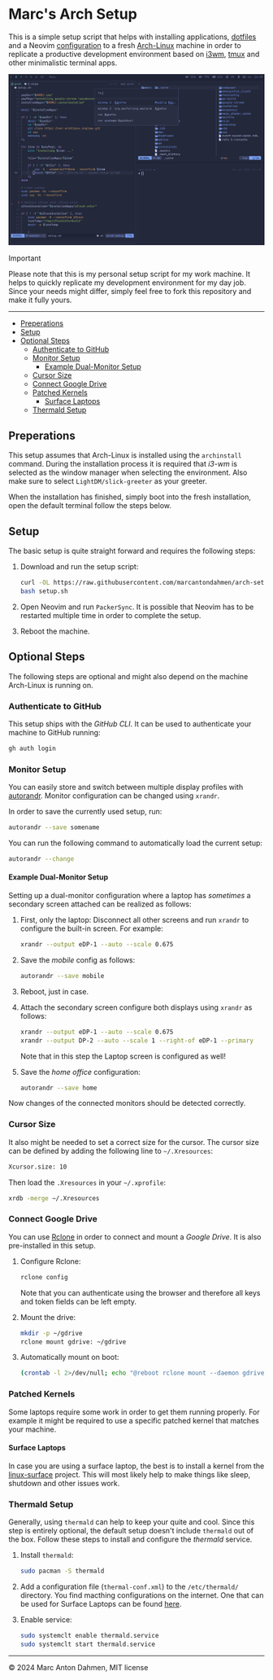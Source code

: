 # Marc's Arch Setup

This is a simple setup script that helps with installing applications, [dotfiles](https://github.com/marcantondahmen/arch-dotfiles) and a Neovim [configuration](https://github.com/marcantondahmen/nvim-config) to a fresh [Arch-Linux](https://archlinux.org/) machine in order to replicate a productive development environment based on [i3wm](https://i3wm.org/), [tmux](https://github.com/tmux/tmux) and other minimalistic terminal apps.

![Screenshot](screenshot.png)

> [!IMPORTANT]
> Please note that this is my personal setup script for my work machine. It helps to quickly replicate my development environment for my day job. Since your needs might differ, simply feel free to fork this repository and make it fully yours.

---

<!-- vim-markdown-toc GFM -->

- [Preperations](#preperations)
- [Setup](#setup)
- [Optional Steps](#optional-steps)
  - [Authenticate to GitHub](#authenticate-to-github)
  - [Monitor Setup](#monitor-setup)
    - [Example Dual-Monitor Setup](#example-dual-monitor-setup)
  - [Cursor Size](#cursor-size)
  - [Connect Google Drive](#connect-google-drive)
  - [Patched Kernels](#patched-kernels)
    - [Surface Laptops](#surface-laptops)
  - [Thermald Setup](#thermald-setup)

<!-- vim-markdown-toc -->

## Preperations

This setup assumes that Arch-Linux is installed using the `archinstall` command. During the installation process it is required that _i3-wm_ is selected as the window manager when selecting the environment. Also make sure to select `LightDM/slick-greeter` as your greeter.

When the installation has finished, simply boot into the fresh installation, open the default terminal follow the steps below.

## Setup

The basic setup is quite straight forward and requires the following steps:

1. Download and run the setup script:

   ```bash
   curl -OL https://raw.githubusercontent.com/marcantondahmen/arch-setup/master/setup.sh
   bash setup.sh
   ```

2. Open Neovim and run `PackerSync`. It is possible that Neovim has to be restarted multiple time in order to complete the setup.
3. Reboot the machine.

## Optional Steps

The following steps are optional and might also depend on the machine Arch-Linux is running on.

### Authenticate to GitHub

This setup ships with the _GitHub CLI_. It can be used to authenticate your machine to GitHub running:

```bash
gh auth login
```

### Monitor Setup

You can easily store and switch between multiple display profiles with [autorandr](https://github.com/phillipberndt/autorandr). Monitor configuration can be changed using `xrandr`.

In order to save the currently used setup, run:

```bash
autorandr --save somename
```

You can run the following command to automatically load the current setup:

```bash
autorandr --change
```

#### Example Dual-Monitor Setup

Setting up a dual-monitor configuration where a laptop has _sometimes_ a secondary screen attached can be realized as follows:

1. First, only the laptop: Disconnect all other screens and run `xrandr` to configure the built-in screen. For example:

   ```bash
   xrandr --output eDP-1 --auto --scale 0.675
   ```

2. Save the _mobile_ config as follows:

   ```bash
   autorandr --save mobile
   ```

3. Reboot, just in case.

4. Attach the secondary screen configure both displays using `xrandr` as follows:

   ```bash
   xrandr --output eDP-1 --auto --scale 0.675
   xrandr --output DP-2 --auto --scale 1 --right-of eDP-1 --primary
   ```

   Note that in this step the Laptop screen is configured as well!

5. Save the _home office_ configuration:

   ```bash
   autorandr --save home
   ```

Now changes of the connected monitors should be detected correctly.

### Cursor Size

It also might be needed to set a correct size for the cursor. The cursor size can be defined by adding the following line to `~/.Xresources`:

```bash
Xcursor.size: 10
```

Then load the `.Xresources` in your `~/.xprofile`:

```bash
xrdb -merge ~/.Xresources
```

### Connect Google Drive

You can use [Rclone](https://rclone.org/) in order to connect and mount a _Google Drive_. It is also pre-installed in this setup.

1. Configure Rclone:

   ```bash
   rclone config
   ```

   Note that you can authenticate using the browser and therefore all keys and token fields can be left empty.

2. Mount the drive:

   ```bash
   mkdir -p ~/gdrive
   rclone mount gdrive: ~/gdrive
   ```

3. Automatically mount on boot:

   ```bash
   (crontab -l 2>/dev/null; echo "@reboot rclone mount --daemon gdrive: $HOME/gdrive") | crontab -
   ```

### Patched Kernels

Some laptops require some work in order to get them running properly. For example it might be required to use a specific patched kernel that matches your machine.

#### Surface Laptops

In case you are using a surface laptop, the best is to install a kernel from the [linux-surface](https://github.com/linux-surface/linux-surface) project. This will most likely help to make things like sleep, shutdown and other issues work.

### Thermald Setup

Generally, using `thermald` can help to keep your quite and cool. Since this step is entirely optional, the default setup doesn't include `thermald` out of the box. Follow these steps to install and configure the _thermald_ service.

1. Install `thermald`:

   ```bash
   sudo pacman -S thermald
   ```

2. Add a configuration file (`thermal-conf.xml`) to the `/etc/thermald/` directory. You find macthing configurations on the internet. One that can be used for Surface Laptops can be found [here](https://github.com/linux-surface/linux-surface/tree/master/contrib/thermald).

3. Enable service:

   ```bash
   sudo systemclt enable thermald.service
   sudo systemclt start thermald.service
   ```

---

&copy; 2024 Marc Anton Dahmen, MIT license
